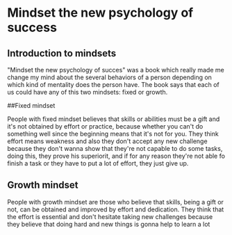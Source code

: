 # Mindset the new psychology of success

## Introduction to mindsets
"Mindset the new psychology of succes" was a book which really made me change my mind about the several
behaviors of a person depending on which kind of mentality does the person have. The book says that each
of us could have any of this two mindsets: fixed or growth. 

##Fixed mindset

People with fixed mindset believes that skills
or abilities must be a gift and it's not obtained by effort or practice, because whether you can't do something 
well since the beginning means that it's not for you. They think effort means weakness and also they don't accept 
any new challenge because they don't wanna show that they're not capable to do some tasks, doing this, they prove
his superiorit, and if for any reason they're not able fo finish a task or they have to put a lot of effort, 
they just give up.


## Growth mindset 
People with growth mindset are those who believe that skills, being a gift or not, can be obtained and improved by 
effort and dedication. They think that the effort is essential and don't hesitate taking new challenges because they 
believe that doing hard and new things is gonna help to learn a lot


